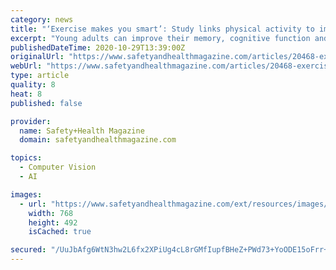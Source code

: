 ```yaml
---
category: news
title: "‘Exercise makes you smart’: Study links physical activity to improved memory, learning in young adults"
excerpt: "Young adults can improve their memory, cognitive function and other learning abilities with a single aerobic, physical workout, according to a pair of Swedish researchers."
publishedDateTime: 2020-10-29T13:39:00Z
originalUrl: "https://www.safetyandhealthmagazine.com/articles/20468-exercise-makes-you-smart-study-links-physical-activity-to-improved-memory-learning-in-young-adults"
webUrl: "https://www.safetyandhealthmagazine.com/articles/20468-exercise-makes-you-smart-study-links-physical-activity-to-improved-memory-learning-in-young-adults"
type: article
quality: 8
heat: 8
published: false

provider:
  name: Safety+Health Magazine
  domain: safetyandhealthmagazine.com

topics:
  - Computer Vision
  - AI

images:
  - url: "https://www.safetyandhealthmagazine.com/ext/resources/images/news/wellness/Black-woman-exercising.jpg?height=635&t=1603912608&width=1200"
    width: 768
    height: 492
    isCached: true

secured: "/UuJbAfg6WtN3hw2L6fx2XPiUg4cL8rGMfIupfBHeZ+PWd73+YoODE15oFrr+oSnRDH8zCshPk29A2cQh/ewnrZAe6K29w1kPXgcnJiMZeWIirCWLcmQinJDspIGo3OoePdF/hiDwIS+xB6vYONPFEM+3WqtZw3WCJljLvUOh3TavPOh/o54rNXjIzjT9nffNMwfko9/iIIX7+AOhefMx0nsiVwHBJX0TjVhgOMsWWSBpc0L9TG95Blg6NFpUntFN33lWpqqF34wCYwVUrLNobzt9Ix3Pp0cmATy0dHRP6d7nvUrK0jTP3FZHQz6vriJEmhgoSe3aFLrUncgMekCOyR2ix0ctoHzo6r4tqC0eDM=;3+nlVJn1c+b3hAtpZnp4mA=="
---
```


